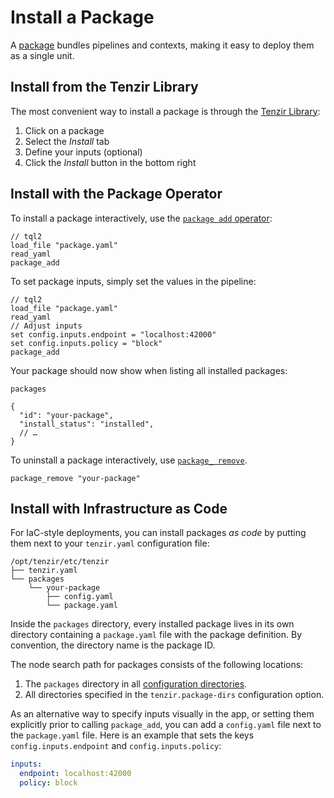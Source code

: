# Install a Package

A [package](../packages.md) bundles pipelines and contexts, making it easy to
deploy them as a single unit.

## Install from the Tenzir Library

The most convenient way to install a package is through the [Tenzir
Library](https://app.tenzir.com/library):

1. Click on a package
2. Select the *Install* tab
3. Define your inputs (optional)
4. Click the *Install* button in the bottom right

## Install with the Package Operator

To install a package interactively, use the [`package add`
operator](../operators/package.md):

```tql
// tql2
load_file "package.yaml"
read_yaml
package_add
```

To set package inputs, simply set the values in the pipeline:

```tql
// tql2
load_file "package.yaml"
read_yaml
// Adjust inputs
set config.inputs.endpoint = "localhost:42000"
set config.inputs.policy = "block"
package_add
```

Your package should now show when listing all installed packages:

```tql
packages
```

```json5
{
  "id": "your-package",
  "install_status": "installed",
  // …
}
```

To uninstall a package interactively, use [`package_
remove`](../operators/package.md).

```tql
package_remove "your-package"
```

## Install with Infrastructure as Code

For IaC-style deployments, you can install packages *as code* by putting them
next to your `tenzir.yaml` configuration file:

```
/opt/tenzir/etc/tenzir
├── tenzir.yaml
└── packages
    └── your-package
        ├── config.yaml
        └── package.yaml
```

Inside the `packages` directory, every installed package lives in its own
directory containing a `package.yaml` file with the package definition. By
convention, the directory name is the package ID.

The node search path for packages consists of the following locations:

1. The `packages` directory in all [configuration
   directories](../configuration.md#configuration-files).
2. All directories specified in the `tenzir.package-dirs` configuration option.

As an alternative way to specify inputs visually in the app, or setting them
explicitly prior to calling `package_add`, you can add a `config.yaml` file next
to the `package.yaml` file. Here is an example that sets the keys
`config.inputs.endpoint` and `config.inputs.policy`:

```yaml
inputs:
  endpoint: localhost:42000
  policy: block
```
